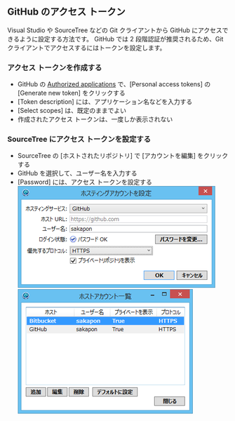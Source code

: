 ## GitHub のアクセス トークン

Visual Studio や SourceTree などの Git クライアントから GitHub にアクセスできるように設定する方法です。
GitHub では 2 段階認証が推奨されるため、Git クライアントでアクセスするにはトークンを設定します。

### アクセス トークンを作成する
* GitHub の [Authorized applications](https://github.com/settings/applications) で、[Personal access tokens] の [Generate new token] をクリックする
* [Token description] には、アプリケーション名などを入力する
* [Select scopes] は、既定のままでよい
* 作成されたアクセス トークンは、一度しか表示されない

### SourceTree にアクセス トークンを設定する
* SourceTree の [ホストされたリポジトリ] で [アカウントを編集] をクリックする
* GitHub を選択して、ユーザー名を入力する
* [Password] には、アクセス トークンを設定する
  ![Access Tokens-1](Access%20Tokens-1.png)
  ![Access Tokens-2](Access%20Tokens-2.png)
